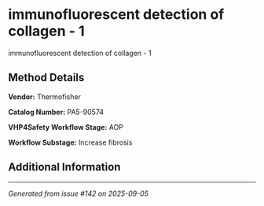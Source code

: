 # immunofluorescent detection of collagen - 1

immunofluorescent detection of collagen - 1

## Method Details

**Vendor:** Thermofisher

**Catalog Number:** PA5-90574

**VHP4Safety Workflow Stage:** AOP

**Workflow Substage:** Increase fibrosis

## Additional Information

---

*Generated from issue #142 on 2025-09-05*
